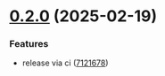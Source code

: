 # [0.2.0](https://github.com/uploadcare/uc-video/compare/v0.1.4...v0.2.0) (2025-02-19)


### Features

* release via ci ([7121678](https://github.com/uploadcare/uc-video/commit/7121678e639bbd3f5c1a2e25a3458dba50d15fc1))
